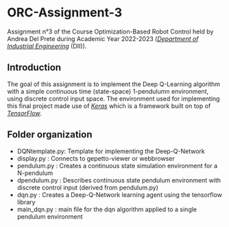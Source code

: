 # ORC-Assignment-3
Assignment n°3 of the Course Optimization-Based Robot Control held by Andrea Del Prete during Academic Year 2022-2023 ([_Department of Industrial Engineering_](https://www.dii.unitn.it/) (DII)).

## Introduction

The goal of this assignment is to implement the Deep Q-Learning algorithm with a simple continuous time (state-space) 1-pendulumn environment, using discrete control input space. The environment used for implementing this final project made use of [_Keras_](https://keras.io/) which is a framework built on top of [_TensorFlow_](https://www.tensorflow.org/).

## Folder organization
* DQNtemplate.py: Template for implementing the Deep-Q-Network
* display.py    : Connects to gepetto-viewer or webbrowser
* pendulum.py   : Creates a continuous state simulation environment for a N-pendulum
* dpendulum.py  : Describes continuous state pendulum environment with discrete control input (derived from pendulum.py)
* dqn.py        : Creates a Deep-Q-Network learning agent using the tensorflow library
* main_dqn.py   : main file for the dqn algorithm applied to a single pendulum environment
